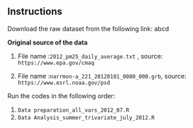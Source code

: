 ## Instructions

Download the raw dataset from the following link:
abcd

**Original source of the data**

1. File name :`2012_pm25_daily_average.txt` , source: `https://www.epa.gov/cmaq`


2. File name :`narrmon-a_221_20120101_0000_000.grb`, source: `https://www.esrl.noaa.gov/psd`


Run the codes in the following order:
1. `Data preparation_all_vars_2012_07.R`
2.  `Data Analysis_summer_trivariate_july_2012.R`
